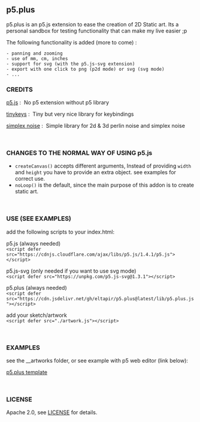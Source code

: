 ## p5.plus

p5.plus is an p5.js extension to ease the creation of 2D Static art.
Its a personal sandbox for testing functionality that can make my live easier ;p

The following functionality is added (more to come) :

    - panning and zooming
    - use of mm, cm, inches
    - support for svg (with the p5.js-svg extension)
    - export with one click to png (p2d mode) or svg (svg mode)
    - ...


### CREDITS

[p5.js](https://p5js.org/) : &nbsp;No p5 extension without p5 library

[tinykeys](https://jamiebuilds.github.io/tinykeys/) : &nbsp;Tiny but very nice library for keybindings

[simplex noise](https://github.com/josephg/noisejs) : &nbsp;Simple library for 2d & 3d perlin noise and simplex noise

<br />

### CHANGES TO THE NORMAL WAY OF USING p5.js

- `createCanvas()` accepts different arguments, Instead of providing `width` and `height` you have to provide an extra object. see examples for correct use.
- `noLoop()` is the default, since the main purpose of this addon is to create static art.

<br />

### USE (SEE EXAMPLES)

add the following scripts to your index.html:

p5.js (always needed)  
`<script defer src="https://cdnjs.cloudflare.com/ajax/libs/p5.js/1.4.1/p5.js"></script>`

p5.js-svg (only needed if you want to use svg mode)  
`<script defer src="https://unpkg.com/p5.js-svg@1.3.1"></script>`

p5.plus (always needed)  
`<script defer src="https://cdn.jsdelivr.net/gh/eltapir/p5.plus@latest/lib/p5.plus.js"></script>`

add your sketch/artwork  
`<script defer src="./artwork.js"></script>`

<br />

### EXAMPLES

see the __artworks folder, or see example with p5 web editor (link below):

[p5.plus template](https://editor.p5js.org/ElTapir/sketches/GPNQjGTrg "p5.plus template")

<br />

### LICENSE

Apache 2.0,  see [LICENSE](LICENSE.txt) for details.
